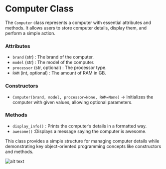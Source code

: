# Computer Class 

The `Computer` class represents a computer with essential attributes and methods. It allows users to store computer details, display them, and perform a simple action.

### Attributes 
- `brand` (str) : The brand of the computer.  
- `model` (str) : The model of the computer.  
- `processor` (str, optional) : The processor type.  
- `RAM` (int, optional) : The amount of RAM in GB.  

### Constructors 
- `Computer(brand, model, processor=None, RAM=None)` → Initializes the computer with given values, allowing optional parameters.  

### Methods
- `display_info()` : Prints the computer’s details in a formatted way.  
- `awesome()` :Displays a message saying the computer is awesome.  

This class provides a simple structure for managing computer details while demonstrating key object-oriented programming concepts like constructors and methods.  

![alt text](![img.png](img.png))